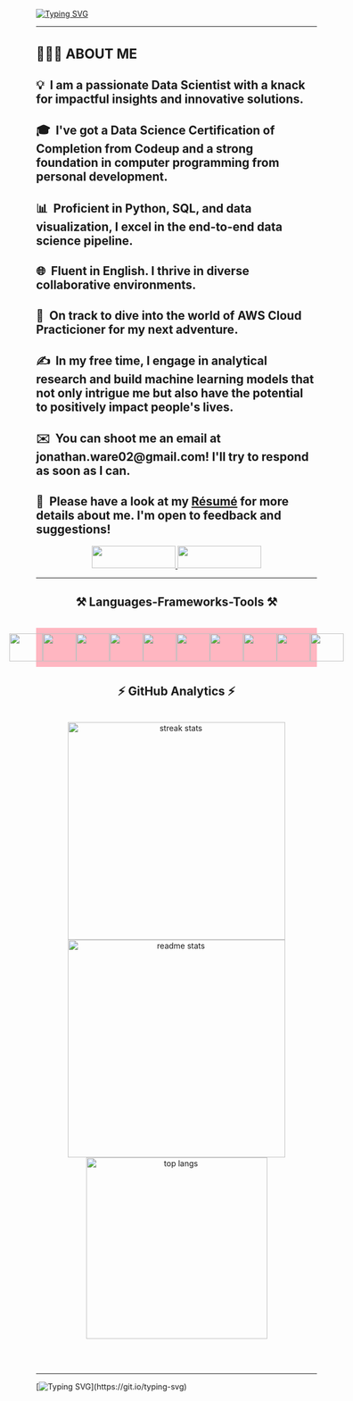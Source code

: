 [![Typing SVG](https://readme-typing-svg.herokuapp.com?font=Fira+Code&size=35&pause=1000&width=435&lines=Hi+there!;My+name+is+Jon+Ware)](https://git.io/typing-svg)

 <hr/>
 
<h1 style="font-size: 24px;">👨🏻‍💻 ABOUT ME</h1>

<h2>
    💡 &nbsp;I am a passionate Data Scientist with a knack for impactful insights and innovative solutions.
</h2>
<h2>
    🎓 &nbsp;I've got a Data Science Certification of Completion from Codeup and a strong foundation in computer programming from personal development.
</h2>
<h2>
    📊 &nbsp;Proficient in Python, SQL, and data visualization, I excel in the end-to-end data science pipeline.
</h2>
<h2>
    🌐 &nbsp;Fluent in English. I thrive in diverse collaborative environments.
</h2>
<h2>
    🚀 &nbsp;On track to dive into the world of AWS Cloud Practicioner for my next adventure.
</h2>
<h2>
    ✍️ &nbsp;In my free time, I engage in analytical research and build machine learning models that not only intrigue me but also have the potential to positively impact people's lives.
</h2>
<h2>
    ✉️ &nbsp;You can shoot me an email at jonathan.ware02@gmail.com! I'll try to respond as soon as I can.
</h2>
<h2>
    📄 &nbsp;Please have a look at my <a href="https://docs.google.com/document/d/1EkacCrYHmSmapx2-M489OyScFB3lzAnFzqzj79R_kiQ/edit?usp=sharing">Résumé</a> for more details about me. I'm open to feedback and suggestions!<br>
</h2>


</div>
 
<div align="center"> 
  <a href="jonathan.ware02@gmail.com">
    <img src="https://img.shields.io/badge/Gmail-333333?style=for-the-badge&logo=gmail&logoColor=red" width="150" height="40" />
  </a>
  <a href="https://www.linkedin.com/in/jontware/" target="_blank">
    <img src="https://img.shields.io/badge/LinkedIn-0077B5?style=for-the-badge&logo=linkedin&logoColor=white" target="_blank" width="150" height="40" />
  </a>
</div>

 <hr/>
 
<h2 align="center">⚒️ Languages-Frameworks-Tools ⚒️</h2>
<br/>
<div align="text-align: center;">
    <link rel="stylesheet" href="https://cdn.jsdelivr.net/gh/devicons/devicon@v2.15.1/devicon.min.css">

</div>

<div style="background-color: lightpink; padding: 10px;">
    <div style="text-align: center; display: flex; justify-content: center;">
        <img src="https://img.icons8.com/color/48/000000/python.png" width="60" height="50">
        <img src="https://www.freepnglogos.com/uploads/logo-mysql-png/logo-mysql-mysql-logo-png-images-are-download-crazypng-21.png" width="60" height="50">
        <img src="https://user-images.githubusercontent.com/67586773/105040771-43887300-5a88-11eb-9f01-bee100b9ef22.png" width="60" height="50">
        <img src="https://upload.wikimedia.org/wikipedia/commons/thumb/f/f3/Apache_Spark_logo.svg/1024px-Apache_Spark_logo.svg.png?20210416091439" width="60" height="50">
        <img src="https://upload.wikimedia.org/wikipedia/commons/thumb/0/05/Scikit_learn_logo_small.svg/1200px-Scikit_learn_logo_small.svg.png" width="60" height="50">
        <img src="https://workforceedtech.org/wp-content/uploads/2019/03/Tableau_Logo_resized.png" width="60" height="50">
        <img src="https://scipy.org/images/logo.svg" width="60" height="50">
        <img src="https://play-lh.googleusercontent.com/yMjUC6LBh7uOCK6wUcIEf5MHZQmSqDPXoInOQLZzw0DWQsPJuvkwSymX2zI4Ok7i_BY" width="60" height="50">
        <img src="https://miro.medium.com/v2/resize:fit:592/1*YM2HXc7f4v02pZBEO8h-qw.png" width="60" height="50">
        <img src="https://download.logo.wine/logo/SQLite/SQLite-Logo.wine.png" width="60" height="50">
    </div>
</div>



<h2 align="center">⚡ GitHub Analytics ⚡</h2>
<br>
<div align=center>
  <img width=390 src="https://streak-stats.demolab.com/?user=jonathantware&count_private=true&theme=react&border_radius=10" alt="streak stats"/>
  <img width=390 src="https://github-readme-stats-salesp07.vercel.app/api?username=jonathantware&count_private=true&show_icons=true&theme=react&rank_icon=github&border_radius=10" alt="readme stats" />
  <br/>
  <img width=325 align="center" src="https://github-readme-stats-salesp07.vercel.app/api/top-langs/?username=jonathantware&hide=HTML&langs_count=8&layout=compact&theme=react&border_radius=10&size_weight=0.5&count_weight=0.5&exclude_repo=github-readme-stats" alt="top langs" />
</div>

<br/><br/>
<hr/>


[![Typing SVG](https://readme-typing-svg.demolab.com/?lines=Shoot+me+a+message+on+LinkedIn!)](https://git.io/typing-svg)
